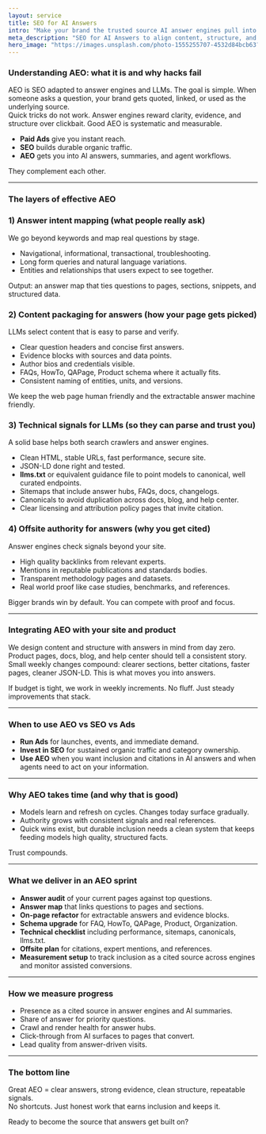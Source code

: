 ```yaml
---
layout: service
title: SEO for AI Answers
intro: "Make your brand the trusted source AI answer engines pull into responses."
meta_description: "SEO for AI Answers to align content, structure, and signals so AI Overviews, ChatGPT, and Perplexity cite your business."
hero_image: "https://images.unsplash.com/photo-1555255707-4532d84bcb63?auto=format&fit=crop&w=2000&q=80"
---
```


### Understanding AEO: what it is and why hacks fail

AEO is SEO adapted to answer engines and LLMs. The goal is simple. When someone asks a question, your brand gets quoted, linked, or used as the underlying source.  
Quick tricks do not work. Answer engines reward clarity, evidence, and structure over clickbait. Good AEO is systematic and measurable.

- **Paid Ads** give you instant reach.  
- **SEO** builds durable organic traffic.  
- **AEO** gets you into AI answers, summaries, and agent workflows.

They complement each other.

---

### The layers of effective AEO

### 1) Answer intent mapping (what people really ask)

We go beyond keywords and map real questions by stage.

- Navigational, informational, transactional, troubleshooting.  
- Long form queries and natural language variations.  
- Entities and relationships that users expect to see together.

Output: an answer map that ties questions to pages, sections, snippets, and structured data.

### 2) Content packaging for answers (how your page gets picked)

LLMs select content that is easy to parse and verify.

- Clear question headers and concise first answers.  
- Evidence blocks with sources and data points.  
- Author bios and credentials visible.  
- FAQs, HowTo, QAPage, Product schema where it actually fits.  
- Consistent naming of entities, units, and versions.

We keep the web page human friendly and the extractable answer machine friendly.

### 3) Technical signals for LLMs (so they can parse and trust you)

A solid base helps both search crawlers and answer engines.

- Clean HTML, stable URLs, fast performance, secure site.  
- JSON-LD done right and tested.  
- **llms.txt** or equivalent guidance file to point models to canonical, well curated endpoints.  
- Sitemaps that include answer hubs, FAQs, docs, changelogs.  
- Canonicals to avoid duplication across docs, blog, and help center.  
- Clear licensing and attribution policy pages that invite citation.

### 4) Offsite authority for answers (why you get cited)

Answer engines check signals beyond your site.

- High quality backlinks from relevant experts.  
- Mentions in reputable publications and standards bodies.  
- Transparent methodology pages and datasets.  
- Real world proof like case studies, benchmarks, and references.

Bigger brands win by default. You can compete with proof and focus.

---

### Integrating AEO with your site and product

We design content and structure with answers in mind from day zero. Product pages, docs, blog, and help center should tell a consistent story. Small weekly changes compound: clearer sections, better citations, faster pages, cleaner JSON-LD. This is what moves you into answers.

If budget is tight, we work in weekly increments. No fluff. Just steady improvements that stack.

---

### When to use AEO vs SEO vs Ads

- **Run Ads** for launches, events, and immediate demand.  
- **Invest in SEO** for sustained organic traffic and category ownership.  
- **Use AEO** when you want inclusion and citations in AI answers and when agents need to act on your information.

---

### Why AEO takes time (and why that is good)

- Models learn and refresh on cycles. Changes today surface gradually.  
- Authority grows with consistent signals and real references.  
- Quick wins exist, but durable inclusion needs a clean system that keeps feeding models high quality, structured facts.

Trust compounds.

---

### What we deliver in an AEO sprint

- **Answer audit** of your current pages against top questions.  
- **Answer map** that links questions to pages and sections.  
- **On-page refactor** for extractable answers and evidence blocks.  
- **Schema upgrade** for FAQ, HowTo, QAPage, Product, Organization.  
- **Technical checklist** including performance, sitemaps, canonicals, llms.txt.  
- **Offsite plan** for citations, expert mentions, and references.  
- **Measurement setup** to track inclusion as a cited source across engines and monitor assisted conversions.

---

### How we measure progress

- Presence as a cited source in answer engines and AI summaries.  
- Share of answer for priority questions.  
- Crawl and render health for answer hubs.  
- Click-through from AI surfaces to pages that convert.  
- Lead quality from answer-driven visits.

---

### The bottom line

Great AEO = clear answers, strong evidence, clean structure, repeatable signals.  
No shortcuts. Just honest work that earns inclusion and keeps it.

Ready to become the source that answers get built on?
